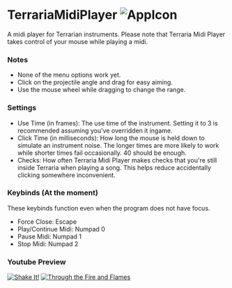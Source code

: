 # TerrariaMidiPlayer ![AppIcon](http://i.imgur.com/a6EWzOg.png)
A midi player for Terrarian instruments. Please note that Terraria Midi Player takes control of your mouse while playing a midi.

### Notes
* None of the menu options work yet.
* Click on the projectile angle and drag for easy aiming.
* Use the mouse wheel while dragging to change the range.

### Settings
* Use Time (in frames): The use time of the instrument. Setting it to 3 is recommended assuming you've overridden it ingame.
* Click Time (in milliseconds): How long the mouse is held down to simulate an instrument noise. The longer times are more likely to work while shorter times fail occasionally. 40 should be enough.
* Checks: How often Terraria Midi Player makes checks that you're still inside Terraria when playing a song. This helps reduce accidentally clicking somewhere inconvenient.

### Keybinds (At the moment)
These keybinds function even when the program does not have focus.
* Force Close: Escape
* Play/Continue Midi: Numpad 0
* Pause Midi: Numpad 1
* Stop Midi: Numpad 2

### Youtube Preview

[![Shake It!](http://i.imgur.com/oyYEk98.png)](https://www.youtube.com/watch?v=NsOI2k8nKbQ) [![Through the Fire and Flames](http://i.imgur.com/AAtdCer.png)](https://www.youtube.com/watch?v=BAXK9uwE_BI)
